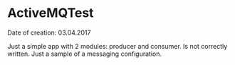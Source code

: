 # ActiveMQTest

Date of creation: 03.04.2017

Just a simple app with 2 modules: producer and consumer. Is not correctly written. Just a sample of a messaging configuration.
